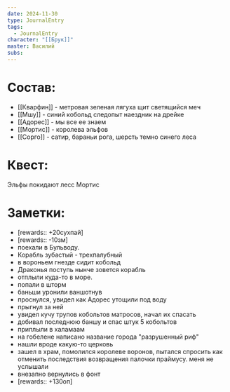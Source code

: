 ```yaml
---
date: 2024-11-30
type: JournalEntry
tags:
  - JournalEntry
character: "[[Брук]]"
master: Василий
subs:
---
```

# Состав:
- [[Кварфин]] - метровая зеленая лягуха щит светящийся меч
- [[Мшу]] - синий кобольд следопыт наездник на дрейке
- [[Адорес]] - мы все ее знаем
- [[Мортис]] - королева эльфов
- [[Сорго]] - сатир, бараньи рога, шерсть темно синего леса

# Квест:
Эльфы покидают лесс Мортис

# Заметки:
- [rewards:: +20сухпай] 
- [rewards:: -10зм]
- поехали в Бульводу.
- Корабль зубастый - трехпалубный
- в вороньем гнезде сидит кобольд
- Драконья поступь нынче зовется корабль
- отплыли куда-то в море.
- попали в шторм
- баньши уронили ваншотнув
- проснулся, увидел как Адорес утощили под воду
- прыгнул за ней
- увидел кучу трупов кобольтов матросов, начал их спасать
- добивал последнюю баншу и спас штук 5 кобольтов
- приплыли в халамаам
- на гобелене написано название города "разрушенный риф"
- нашли вроде какую-то церковь
- зашел в храм, помолился королеве воронов, пытался спросить как отменить последствия возвращения палочки праймусу. меня не услышали
- внезапно вернулись в фонт
- [rewards:: +130оп]